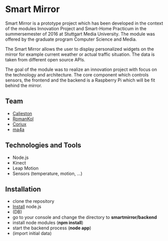 # Smart Mirror
Smart Mirror is a prototype project which has been developed in the context of the modules Innovation Project and Smart-Home Practicum in the summersemester of 2016 at Stuttgart Media University. The module was offered by the graduate program Computer Science and Media. 

The Smart Mirror allows the user to display personalized widgets on the mirror for example current weather or actual traffic situation. The data is taken from different open source APIs.

The goal of the module was to realize an innovation project with focus on the technology and architecture. The core component which controls sensors, the frontend and the backend is a Raspberry Pi which will be fit behind the mirror.

## Team 
- [Calieston](https://github.com/Calieston)
- [RomanKol](https://github.com/RomanKo)
- [Coriux](https://github.com/Coriux)
- [ma4a](https://github.com/ma4a)

## Technologies and Tools
- Node.js 
- Kinect
- Leap Motion
- Sensors (temperature, motion, ...)

## Installation
- clone the repository
- [Install](https://nodejs.org/en/download/) node.js
- (DB)
- go to your console and change the directory to **smartmirror/backend**
- install node modules (**npm install**)
- start the backend process (**node app**)
- (import initial data)

